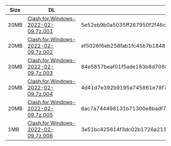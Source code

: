 |    Size   |     DL  | sha512sum |
|  ---  |  ---  |  ---  |
| 20MB | [Clash.for.Windows-2022-02-09.7z.001](https://cdn.jsdelivr.net/gh/appleians/cfw_m1@main/Clash.for.Windows-2022-02-09.7z.001) | 5e52eb9b0a5035ff267950f2f46c5e4ddf14db5ae84f2e720c6f59c18823c044527d9b204dc3e654bdab042b7f074efa32b1209db7cbfb6f1ed943a3cfbadaa0 |
| 20MB | [Clash.for.Windows-2022-02-09.7z.002](https://cdn.jsdelivr.net/gh/appleians/cfw_m1@main/Clash.for.Windows-2022-02-09.7z.002) | ef5026f6eb258fab1fc45b7b18480bb2290f6053810f33b833e93bf6b62116b7d80d209f6b16438f4df77cdd0769cef7c7321d77a0d8b21f81f625fa0165d7a2 |
| 20MB | [Clash.for.Windows-2022-02-09.7z.003](https://cdn.jsdelivr.net/gh/appleians/cfw_m1@main/Clash.for.Windows-2022-02-09.7z.003) | 84e5857beaf01f5ade183b8d7068baf8fa0b57f7a8948a07b0ed300560098fcd8f71e0feaa247532ee17a3929e468e3a647c1f7fb8dd058da29d37ceb363e28c |
| 20MB | [Clash.for.Windows-2022-02-09.7z.004](https://cdn.jsdelivr.net/gh/appleians/cfw_m1@main/Clash.for.Windows-2022-02-09.7z.004) | 4d41d7e392b9195a745861e78f7409165615d40c69c10fb2f97436da16a26efc53a9ba12aed030136db12f06a8d668100710d72089a3640c51ef324eca14ba18 |
| 20MB | [Clash.for.Windows-2022-02-09.7z.005](https://cdn.jsdelivr.net/gh/appleians/cfw_m1@main/Clash.for.Windows-2022-02-09.7z.005) | 6ac7a744498131b71300e8badf74c0395a8df3089640092432a92692e694f1cfea6394c9b0601b96e39bbfcb11c24b4e85a7ebf3afc698ed00948f10a884a11b |
| 1MB | [Clash.for.Windows-2022-02-09.7z.006](https://cdn.jsdelivr.net/gh/appleians/cfw_m1@main/Clash.for.Windows-2022-02-09.7z.006) | 3e51bc425614f3dc02b1726a211918355fe6d7bf19256fddc99fc56970766a604420e5604d44f76427f520ab7eb73fd51c970812a875f9961c5e81cdeda81508 |
